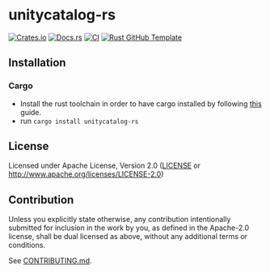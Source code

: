 # unitycatalog-rs

[![Crates.io](https://img.shields.io/crates/v/unitycatalog-rs.svg)](https://crates.io/crates/unitycatalog-rs)
[![Docs.rs](https://docs.rs/unitycatalog-rs/badge.svg)](https://docs.rs/unitycatalog-rs)
[![CI](https://github.com/abrassel/unitycatalog-rs/workflows/CI/badge.svg)](https://github.com/abrassel/unitycatalog-rs/actions)
[![Rust GitHub Template](https://img.shields.io/badge/Rust%20GitHub-Template-blue)](https://rust-github.github.io/)


## Installation

### Cargo

* Install the rust toolchain in order to have cargo installed by following
  [this](https://www.rust-lang.org/tools/install) guide.
* run `cargo install unitycatalog-rs`

## License

Licensed under Apache License, Version 2.0 ([LICENSE](LICENSE-APACHE) or http://www.apache.org/licenses/LICENSE-2.0)

## Contribution

Unless you explicitly state otherwise, any contribution intentionally submitted
for inclusion in the work by you, as defined in the Apache-2.0 license, shall be
dual licensed as above, without any additional terms or conditions.

See [CONTRIBUTING.md](CONTRIBUTING.md).
